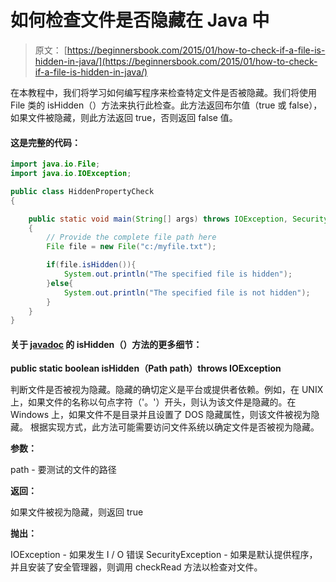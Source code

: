 # 如何检查文件是否隐藏在 Java 中

> 原文： [https://beginnersbook.com/2015/01/how-to-check-if-a-file-is-hidden-in-java/](https://beginnersbook.com/2015/01/how-to-check-if-a-file-is-hidden-in-java/)

在本教程中，我们将学习如何编写程序来检查特定文件是否被隐藏。我们将使用 File 类的 isHidden（）方法来执行此检查。此方法返回布尔值（true 或 false），如果文件被隐藏，则此方法返回 true，否则返回 false 值。

#### 这是完整的代码：

```java
import java.io.File;
import java.io.IOException;

public class HiddenPropertyCheck
{

    public static void main(String[] args) throws IOException, SecurityException
    {	
    	// Provide the complete file path here
    	File file = new File("c:/myfile.txt");

    	if(file.isHidden()){
    		System.out.println("The specified file is hidden");
    	}else{
    		System.out.println("The specified file is not hidden");
    	}
    }
}

```

#### 关于 [javadoc](https://docs.oracle.com/javase/7/docs/api/java/nio/file/Files.html) 的 isHidden（）方法的更多细节：

**public static boolean isHidden（Path path）throws IOException**

判断文件是否被视为隐藏。隐藏的确切定义是平台或提供者依赖。例如，在 UNIX 上，如果文件的名称以句点字符（'。'）开头，则认为该文件是隐藏的。在 Windows 上，如果文件不是目录并且设置了 DOS 隐藏属性，则该文件被视为隐藏。
根据实现方式，此方法可能需要访问文件系统以确定文件是否被视为隐藏。

**参数：**

path - 要测试的文件的路径

**返回：**

如果文件被视为隐藏，则返回 true

**抛出：**

IOException - 如果发生 I / O 错误
SecurityException - 如果是默认提供程序，并且安装了安全管理器，则调用 checkRead 方法以检查对文件。